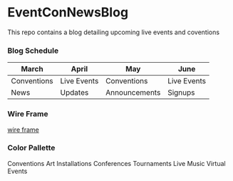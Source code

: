 # EventConNewsBlog
This repo contains a blog detailing upcoming live events and coventions

### Blog Schedule
| March| April | May| June |
| ----------- | ----------- | ----------- | ----------- |
| Conventions | Live Events | Conventions | Live Events |
| News | Updates | Announcements | Signups |




### Wire Frame
[wire frame](https://wireframe.cc/wK4mB1)

### Color Pallette
Conventions
Art Installations
Conferences
Tournaments
Live Music
Virtual Events